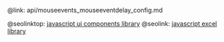 @link: api/mouseevents_mouseeventdelay_config.md

@seolinktop: [javascript ui components library](https://webix.com)
@seolink: [javascript excel library](https://webix.com/widget/excel_viewer/)